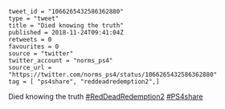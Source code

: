 ```
tweet_id = "1066265432586362880"
type = "tweet"
title = "Died knowing the truth"
published = 2018-11-24T09:41:04Z
retweets = 0
favourites = 0
source = "twitter"
twitter_account = "norms_ps4"
source_url = "https://twitter.com/norms_ps4/status/1066265432586362880"
tag = [ "ps4share", "reddeadredemption2",]
```

Died knowing the truth [#RedDeadRedemption2](/tags/reddeadredemption2/) [#PS4share](/tags/ps4share/)

<p class='image'><img src='http://mnf.m17s.net/2018/11/24/Dswiwg9W0AA3ziY.jpg' alt=''></p>

